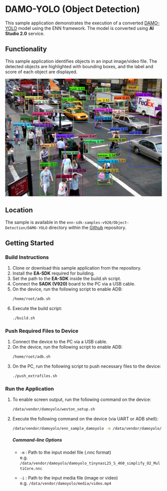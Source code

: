 #  DAMO-YOLO (Object Detection)
This sample application demonstrates the execution of a converted [DAMO-YOLO](https://github.com/tinyvision/DAMO-YOLO) model using the ENN framework. The model is converted using **AI Studio 2.0** service.

## Functionality
This sample application identifies objects in an input image/video file.
The detected objects are highlighted with bounding boxes, and the label and score of each object are displayed.

![result.jpg](result.jpg)        

## Location
The sample is available in the `enn-sdk-samples-v920/Object-Detection/DAMO-YOLO` directory within the [Github](https://github.com/exynos-eco/enn-sdk-samples-v920-linux) repository.

## Getting Started
### Build Instructions
1.	Clone or download this sample application from the repository.
2.	Install the **EA-SDK** required for building.
3.	Set the path to the **EA-SDK** inside the build.sh script.
4.  Connect the **SADK (V920)** board to the PC via a USB cable.
5.	On the device, run the following script to enable ADB:
    ```bash
    /home/root/adb.sh
    ```
6.	Execute the build script:
    ```bash
    ./build.sh
    ```
### Push Required Files to Device
1.	Connect the device to the PC via a USB cable.
2.	On the device, run the following script to enable ADB:
    ```bash
    /home/root/adb.sh
    ```
3.	On the PC, run the following script to push necessary files to the device:
    ```bash
    ./push_extrafiles.sh
    ```

### Run the Application
1. To enable screen output, run the following command on the device:

    ```bash
    /data/vendor/damoyolo/weston_setup.sh
    ```

2. Execute the following command on the device (via UART or ADB shell):

    ```bash
    /data/vendor/damoyolo/enn_sample_damoyolo -m /data/vendor/damoyolo/damoyolo_tinynasL25_S_460_simplify_O2_MultiCore.nnc -i /data/vendor/damoyolo/media/video.mp4
    ```
    ##### Command-line Options
    - `-m` : Path to the input model file (.nnc format)  
            e.g. `/data/vendor/damoyolo/damoyolo_tinynasL25_S_460_simplify_O2_MultiCore.nnc`

    - `-i` : Path to the input media file (image or video)  
            e.g. `/data/vendor/damoyolo/media/video.mp4`